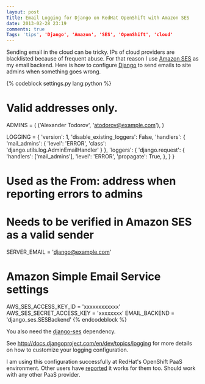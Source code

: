 ```yaml
---
layout: post
Title: Email Logging for Django on RedHat OpenShift with Amazon SES
date: 2013-02-28 23:19
comments: true
Tags: 'tips', 'Django', 'Amazon', 'SES', 'OpenShift', 'cloud'
---
```


Sending email in the cloud can be tricky. IPs of cloud providers are blacklisted
because of frequent abuse. For that reason I use
[Amazon SES](http://aws.amazon.com/ses/) as my email backend. Here is how to
configure [Django](https://www.djangoproject.com/) to send emails to site admins
when something goes wrong.

{% codeblock settings.py lang:python %}
# Valid addresses only.
ADMINS = (
    ('Alexander Todorov', 'atodorov@example.com'),
)

LOGGING = {
    'version': 1,
    'disable_existing_loggers': False,
    'handlers': {
        'mail_admins': {
            'level': 'ERROR',
            'class': 'django.utils.log.AdminEmailHandler'
        }
    },
    'loggers': {
        'django.request': {
            'handlers': ['mail_admins'],
            'level': 'ERROR',
            'propagate': True,
        },
    }
}
 
# Used as the From: address when reporting errors to admins
# Needs to be verified in Amazon SES as a valid sender
SERVER_EMAIL = 'django@example.com'

# Amazon Simple Email Service settings
AWS_SES_ACCESS_KEY_ID = 'xxxxxxxxxxxx'
AWS_SES_SECRET_ACCESS_KEY = 'xxxxxxxx'
EMAIL_BACKEND = 'django_ses.SESBackend'
{% endcodeblock %}

You also need the [django-ses](https://github.com/hmarr/django-ses)
dependency.

See <http://docs.djangoproject.com/en/dev/topics/logging> for
more details on how to customize your logging configuration.


I am using this configuration successfully at RedHat's OpenShift PaaS environment.
Other users have
[reported](https://openshift.redhat.com/community/forums/express/missing-email-on-500-ise-w-django)
it works for them too. Should work with any other PaaS provider.




